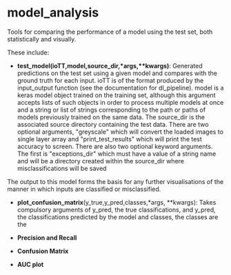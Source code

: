 # model_analysis

Tools for comparing the performance of a model using the test set, both statistically and visually.

These include:

- __test_model(ioTT,model,source_dir,\*args,\*\*kwargs)__: Generated predictions on the test set using a given model and compares with the ground truth for each input. ioTT is of the format produced by the input\_output function (see the documentation for dl\_pipeline). model is a keras model object trained on the training set, although this argument accepts lists of such objects in order to process multiple models at once and a string or list of strings corresponding to the path or paths of models previously trained on the same data. The source\_dir is the associated source directory containing the test data. There are two optional arguments, "greyscale" which will convert the loaded images to single layer array and "print_test_results" which will print the test accuracy to screen. There are also two optional keyword arguments. The first is "exceptions_dir" which must have a value of a string name and will be a directory created within the source_dir where misclassifications will be saved 

The output to this model forms the basis for any further visualisations of the manner in which inputs are classified or misclassified. 

- __plot\_confusion\_matrix__(y_true,y_pred,classes,\*args, \*\*kwargs): Takes compulsory arguments of y\_pred, the true classifications, and y\_pred, the classifications predicted by the model and classes, the classes are the 

- __Precision and Recall__
- __Confusion Matrix__
- __AUC plot__

